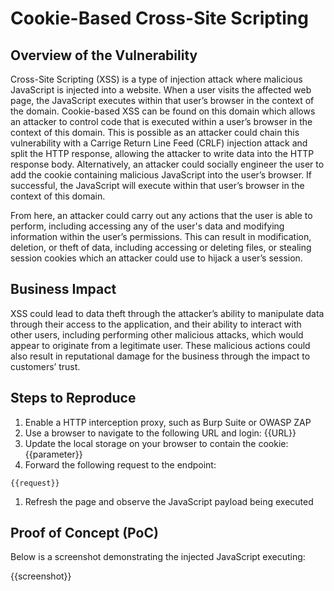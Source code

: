 # Cookie-Based Cross-Site Scripting

## Overview of the Vulnerability

Cross-Site Scripting (XSS) is a type of injection attack where malicious JavaScript is injected into a website. When a user visits the affected web page, the JavaScript executes within that user’s browser in the context of the domain. Cookie-based XSS can be found on this domain which allows an attacker to control code that is executed within a user’s browser in the context of this domain. This is possible as an attacker could chain this vulnerability with a Carrige Return Line Feed (CRLF) injection attack and split the HTTP response, allowing the attacker to write data into the HTTP response body. Alternatively, an attacker could socially engineer the user to add the cookie containing malicious JavaScript into the user’s browser. If successful, the JavaScript will execute within that user’s browser in the context of this domain.

From here, an attacker could carry out any actions that the user is able to perform, including accessing any of the user's data and modifying information within the user’s permissions. This can result in modification, deletion, or theft of data, including accessing or deleting files, or stealing session cookies which an attacker could use to hijack a user’s session.
  
## Business Impact

XSS could lead to data theft through the attacker’s ability to manipulate data through their access to the application, and their ability to interact with other users, including performing other malicious attacks, which would appear to originate from a legitimate user. These malicious actions could also result in reputational damage for the business through the impact to customers’ trust.

## Steps to Reproduce

1. Enable a HTTP interception proxy, such as Burp Suite or OWASP ZAP
1. Use a browser to navigate to the following URL and login: {{URL}}
1. Update the local storage on your browser to contain the cookie: {{parameter}}
1. Forward the following request to the endpoint:

```HTTP
{{request}}
```

1. Refresh the page and observe the JavaScript payload being executed

## Proof of Concept (PoC)

Below is a screenshot demonstrating the injected JavaScript executing:

{{screenshot}}
